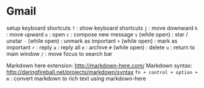 # Gmail

setup keyboard shortcuts
`?` : show keyboard shortcuts
`j` : move downward
`k` : move upward
`o` : open
`c` : compose new message
`s` (while open) : star / unstar
`-` (while open) : unmark as important
`+` (while open) : mark as important
`r` : reply
`a` : reply all
`e` : archive
`#` (while open) : delete
`u` : return to main window
`/` : move focus to search bar

Markdown here extension: http://markdown-here.com/
Markdown syntax: http://daringfireball.net/projects/markdown/syntax
`fn + control + option + m` : convert markdown to rich text using markdown-here